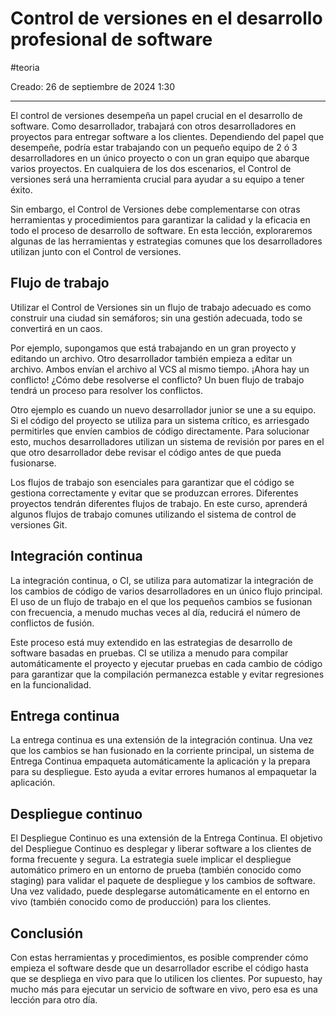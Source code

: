 # Control de versiones en el desarrollo profesional de software
#teoria 

Creado: 26 de septiembre de 2024 1:30

---

El control de versiones desempeña un papel crucial en el desarrollo de software. Como desarrollador, trabajará con otros desarrolladores en proyectos para entregar software a los clientes. Dependiendo del papel que desempeñe, podría estar trabajando con un pequeño equipo de 2 ó 3 desarrolladores en un único proyecto o con un gran equipo que abarque varios proyectos. En cualquiera de los dos escenarios, el Control de versiones será una herramienta crucial para ayudar a su equipo a tener éxito.

Sin embargo, el Control de Versiones debe complementarse con otras herramientas y procedimientos para garantizar la calidad y la eficacia en todo el proceso de desarrollo de software. En esta lección, exploraremos algunas de las herramientas y estrategias comunes que los desarrolladores utilizan junto con el Control de versiones.

## **Flujo de trabajo**

Utilizar el Control de Versiones sin un flujo de trabajo adecuado es como construir una ciudad sin semáforos; sin una gestión adecuada, todo se convertirá en un caos.

Por ejemplo, supongamos que está trabajando en un gran proyecto y editando un archivo. Otro desarrollador también empieza a editar un archivo. Ambos envían el archivo al VCS al mismo tiempo. ¡Ahora hay un conflicto! ¿Cómo debe resolverse el conflicto? Un buen flujo de trabajo tendrá un proceso para resolver los conflictos.

Otro ejemplo es cuando un nuevo desarrollador junior se une a su equipo. Si el código del proyecto se utiliza para un sistema crítico, es arriesgado permitirles que envíen cambios de código directamente. Para solucionar esto, muchos desarrolladores utilizan un sistema de revisión por pares en el que otro desarrollador debe revisar el código antes de que pueda fusionarse.

Los flujos de trabajo son esenciales para garantizar que el código se gestiona correctamente y evitar que se produzcan errores. Diferentes proyectos tendrán diferentes flujos de trabajo. En este curso, aprenderá algunos flujos de trabajo comunes utilizando el sistema de control de versiones Git.

## **Integración continua**

La integración continua, o CI, se utiliza para automatizar la integración de los cambios de código de varios desarrolladores en un único flujo principal. El uso de un flujo de trabajo en el que los pequeños cambios se fusionan con frecuencia, a menudo muchas veces al día, reducirá el número de conflictos de fusión.

Este proceso está muy extendido en las estrategias de desarrollo de software basadas en pruebas. CI se utiliza a menudo para compilar automáticamente el proyecto y ejecutar pruebas en cada cambio de código para garantizar que la compilación permanezca estable y evitar regresiones en la funcionalidad.

## **Entrega continua**

La entrega continua es una extensión de la integración continua. Una vez que los cambios se han fusionado en la corriente principal, un sistema de Entrega Continua empaqueta automáticamente la aplicación y la prepara para su despliegue. Esto ayuda a evitar errores humanos al empaquetar la aplicación.

## **Despliegue continuo**

El Despliegue Continuo es una extensión de la Entrega Continua. El objetivo del Despliegue Continuo es desplegar y liberar software a los clientes de forma frecuente y segura. La estrategia suele implicar el despliegue automático primero en un entorno de prueba (también conocido como staging) para validar el paquete de despliegue y los cambios de software. Una vez validado, puede desplegarse automáticamente en el entorno en vivo (también conocido como de producción) para los clientes.

## **Conclusión**

Con estas herramientas y procedimientos, es posible comprender cómo empieza el software desde que un desarrollador escribe el código hasta que se despliega en vivo para que lo utilicen los clientes. Por supuesto, hay mucho más para ejecutar un servicio de software en vivo, pero esa es una lección para otro día.